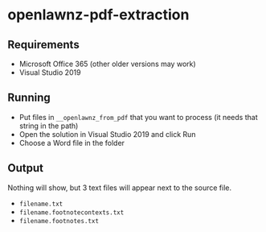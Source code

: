 # openlawnz-pdf-extraction

## Requirements

* Microsoft Office 365 (other older versions may work)
* Visual Studio 2019

## Running

* Put files in `__openlawnz_from_pdf` that you want to process (it needs that string in the path)
* Open the solution in Visual Studio 2019 and click Run
* Choose a Word file in the folder

## Output

Nothing will show, but 3 text files will appear next to the source file.

* `filename.txt`
* `filename.footnotecontexts.txt` 
* `filename.footnotes.txt`
